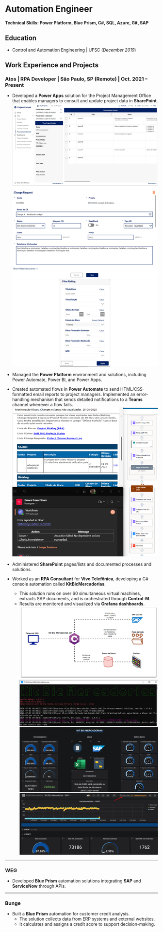 # Automation Engineer

#### Technical Skills: Power Platform, Blue Prism, C#, SQL, Azure, Git, SAP

## Education
- Control and Automation Engineering | UFSC (_December 2019_)

## Work Experience and Projects

### Atos | RPA Developer | São Paulo, SP (Remote) | Oct. 2021 – Present
- Developed a **Power Apps** solution for the Project Management Office that enables managers to consult and update project data in **SharePoint**.  
  ![Project Cockpit - Home](./assets/img/Home.png)  
  ![Project Cockpit - Form](./assets/img/Form.png)  
  ![Project Cockpit - Filter](./assets/img/Filter2.png)  

- Managed the **Power Platform** environment and solutions, including Power Automate, Power BI, and Power Apps.  

- Created automated flows in **Power Automate** to send HTML/CSS-formatted email reports to project managers. Implemented an error-handling mechanism that sends detailed notifications to a **Teams** channel whenever a flow fails.  
  ![Project Cockpit - Watchdog](./assets/img/Watchdog.png)  

- Administered **SharePoint** pages/lists and documented processes and solutions.  

- Worked as an **RPA Consultant** for **Vivo Telefônica**, developing a C# console automation called **KitBicMercadorias**.  
  - This solution runs on over 60 simultaneous virtual machines, extracts SAP documents, and is orchestrated through **Control-M**.  
  - Results are monitored and visualized via **Grafana dashboards**.  
  ![KitBicMercadorias - Execution](./assets/img/KitBicMercadorias.png)  
  ![KitBic - Console App](./assets/img/KitBic_Console.png)  
  ![Grafana Dashboard](./assets/img/Grafana.png)  
  ![Grafana Dashboard 2](./assets/img/GrafanaKitBic2.png)  

---

### WEG
- Developed **Blue Prism** automation solutions integrating **SAP** and **ServiceNow** through APIs.  

---

### Bunge
- Built a **Blue Prism** automation for customer credit analysis.  
  - The solution collects data from ERP systems and external websites.  
  - It calculates and assigns a credit score to support decision-making.  

